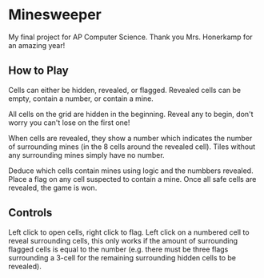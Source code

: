 # Minesweeper

My final project for AP Computer Science. Thank you Mrs. Honerkamp for an amazing year!

## How to Play

Cells can either be hidden, revealed, or flagged. Revealed cells can be empty, contain a number, or contain a mine.

All cells on the grid are hidden in the beginning. Reveal any to begin, don't worry you can't lose on the first one! 

When cells are revealed, they show a number which indicates the number of surrounding mines (in the 8 cells around the revealed cell).
Tiles without any surrounding mines simply have no number. 

Deduce which cells contain mines using logic and the numbbers revealed. Place a flag on any cell suspected to contain a mine.
Once all safe cells are revealed, the game is won. 

## Controls

Left click to open cells, right click to flag. Left click on a numbered cell to reveal surrounding cells, this only works
if the amount of surrounding flagged cells is equal to the number (e.g. there must be three flags surrounding a 3-cell 
for the remaining surrounding hidden cells to be revealed). 
